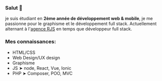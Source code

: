 ### Salut 👋

je suis étudiant en **2ème année de développement web & mobile**, je me passionne pour le graphisme et le développement full stack. Actuellement alternant à l'[agence RJS](https://github.com/Agence-RJS) en temps que développeur full stack.

### Mes connaissances:

- HTML/CSS
- Web Design/UX design
- Graphisme
- JS ➤ node, React, Vue, Ionic
- PHP ➤ Composer, POO, MVC
